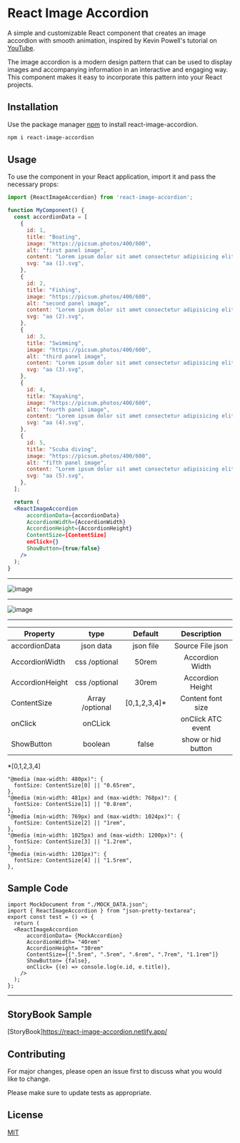 # React Image Accordion

A simple and customizable React component that creates an image accordion with smooth animation, inspired by Kevin Powell's tutorial on [YouTube](https://www.youtube.com/watch?v=WJERnXiFFug&t=0s&ab_channel=KevinPowell).

The image accordion is a modern design pattern that can be used to display images and accompanying information in an interactive and engaging way. This component makes it easy to incorporate this pattern into your React projects.


## Installation

Use the package manager [npm](https://www.npmjs.com/) to install react-image-accordion.

```bash
npm i react-image-accordion
```




## Usage

To use the component in your React application, import it and pass the necessary props:

```jsx
import {ReactImageAccordion} from 'react-image-accordion';

function MyComponent() {
  const accordionData = [
    {
      id: 1,
      title: "Boating",
      image: "https://picsum.photos/400/600",
      alt: "first panel image",
      content: "Lorem ipsum dolor sit amet consectetur adipisicing elit. Saepe id numquam ab molestias sint beatae provident possimus doloribus autem repudiandae!",
      svg: "aa (1).svg",
    },
    {
      id: 2,
      title: "Fishing",
      image: "https://picsum.photos/400/600",
      alt: "second panel image",
      content: "Lorem ipsum dolor sit amet consectetur adipisicing elit. Saepe id numquam ab molestias sint beatae provident possimus doloribus autem repudiandae!",
      svg: "aa (2).svg",
    },
    {
      id: 3,
      title: "Swimming",
      image: "https://picsum.photos/400/600",
      alt: "third panel image",
      content: "Lorem ipsum dolor sit amet consectetur adipisicing elit. Saepe id numquam ab molestias sint beatae provident possimus doloribus autem repudiandae!",
      svg: "aa (3).svg",
    },
    {
      id: 4,
      title: "Kayaking",
      image: "https://picsum.photos/400/600",
      alt: "fourth panel image",
      content: "Lorem ipsum dolor sit amet consectetur adipisicing elit. Saepe id numquam ab molestias sint beatae provident possimus doloribus autem repudiandae!",
      svg: "aa (4).svg",
    },
    {
      id: 5,
      title: "Scuba diving",
      image: "https://picsum.photos/400/600",
      alt: "fifth panel image",
      content: "Lorem ipsum dolor sit amet consectetur adipisicing elit. Saepe id numquam ab molestias sint beatae provident possimus doloribus autem repudiandae!",
      svg: "aa (5).svg",
    },
  ];

  return (
  <ReactImageAccordion
      accordionData={accordionData}
      AccordionWidth={AccordionWidth}
      AccordionHeight={AccordionHeight}
      ContentSize=[ContentSize]
      onClick={}
      ShowButton={true/false}
    />
  );
}

```
---

![image](https://user-images.githubusercontent.com/63078848/235080658-86333445-4f13-44f4-9db1-6ef5266efea5.png)

---
![image](https://user-images.githubusercontent.com/63078848/235080876-551d0dd6-5d49-44e3-a504-ee7e998d929c.png)

---

|    Property      |     type      |  Default   |       Description       |
| ---------------- |:-------------:|:----------:|:-----------------------:|
| accordionData    | json data     |  json file |    Source File json     |
| AccordionWidth   | css  /optional|  50rem     |    Accordion Width      |
| AccordionHeight  | css  /optional|  30rem     |    Accordion Height     |
| ContentSize      |Array /optional|[0,1,2,3,4]*|    Content font size    |
| onClick          | onCLick       |            |    onClick ATC event    |
| ShowButton       | boolean       |  false     |    show or hid button   |

*[0,1,2,3,4]
```
"@media (max-width: 480px)": {
  fontSize: ContentSize[0] || "0.65rem",
},
"@media (min-width: 481px) and (max-width: 768px)": {
  fontSize: ContentSize[1] || "0.8rem",
},
"@media (min-width: 769px) and (max-width: 1024px)": {
  fontSize: ContentSize[2] || "1rem",
},
"@media (min-width: 1025px) and (max-width: 1200px)": {
  fontSize: ContentSize[3] || "1.2rem",
},
"@media (min-width: 1201px)": {
  fontSize: ContentSize[4] || "1.5rem",
},
```

## Sample Code
```React Code
import MockDocument from "./MOCK_DATA.json";
import { ReactImageAccordion } from "json-pretty-textarea";
export const test = () => {
  return (
  <ReactImageAccordion
      accordionData= {MockAccordion}
      AccordionWidth= "40rem"
      AccordionHeight= "30rem"
      ContentSize={[".5rem", ".5rem", ".6rem", ".7rem", "1.1rem"]}
      ShowButton= {false},
      onClick= {(e) => console.log(e.id, e.title)},
    />
  );
};
```


***
## StoryBook Sample
[StoryBook]https://react-image-accordion.netlify.app/


## Contributing
For major changes, please open an issue first to discuss what you would like to change.

Please make sure to update tests as appropriate.


## License
[MIT](https://choosealicense.com/licenses/mit/)
